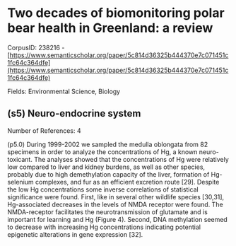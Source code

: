 # Two decades of biomonitoring polar bear health in Greenland: a review

CorpusID: 238216 - [https://www.semanticscholar.org/paper/5c814d36325b444370e7c071451c1fc64c364dfe](https://www.semanticscholar.org/paper/5c814d36325b444370e7c071451c1fc64c364dfe)

Fields: Environmental Science, Biology

## (s5) Neuro-endocrine system
Number of References: 4

(p5.0) During 1999-2002 we sampled the medulla oblongata from 82 specimens in order to analyze the concentrations of Hg, a known neuro-toxicant. The analyses showed that the concentrations of Hg were relatively low compared to liver and kidney burdens, as well as other species, probably due to high demethylation capacity of the liver, formation of Hg-selenium complexes, and fur as an efficient excretion route [29]. Despite the low Hg concentrations some inverse correlations of statistical significance were found. First, like in several other wildlife species [30,31], Hg-associated decreases in the levels of NMDA receptor were found. The NMDA-receptor facilitates the neurotransmission of glutamate and is important for learning and Hg (Figure 4). Second, DNA methylation seemed to decrease with increasing Hg concentrations indicating potential epigenetic alterations in gene expression [32].
